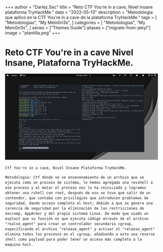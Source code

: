 +++
author = "Darlez.Sec"
title = "Reto CTF You're in a cave, Nivel insane plataforma TryHackMe."
date = "2022-05-13"
description = "Metodologia que aplico en la CTF You're in a cave de la plataforma TryHackMe."
tags = [
"Metodologias",
"My Mem0ri3s",
]
categories = [
"Metodologias",
"My Mem0ri3s",
]
series = ["Themes Guide"]
aliases = ["migrate-from-jekyl"]
image = "plantilla.png"
+++
# Reto CTF You're in a cave Nivel Insane, Plataforna TryHackMe.

![You're in a cave.](cave.png)

`Ctf You're in a cave, Nivel Insane Plataforma TryHackMe.`

`Metodología: Ctf dónde se ve envenenamiento de un archivo que se ejecuta como un proceso de sistema, le hemos agregado una revshell a ese proceso y al matar el proceso nos lo ha reiniciado y logramos obtener una rshell con root, después de eso se tuvo que salir de un contendor, que contaba con privilegios que introducen problemas de seguridad, dando acceso completo al host; debido a que se genera una carencia de seguridad por la eliminación de las restricciones de Seccomp, AppArmor y del propio sistema Linux. De modo que usado un exploit que su función es que ejecuta código através de el archivo "realse_agent" para crear un controlador secundario cgroup, especificando el archivo "release_agent" y activar el "release_agent" elimina todos los procesos en el cgroup, añadiendo a esto una reverse shell como payload para poder tener un acceso más completo a la maquina host.`
